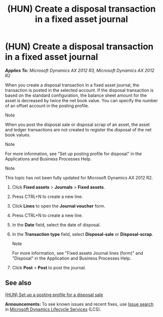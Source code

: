 ﻿---
title: (HUN) Create a disposal transaction in a fixed asset journal
TOCTitle: (HUN) Create a disposal transaction in a fixed asset journal
ms:assetid: 1567703f-f921-4a51-bc7c-b6e0a1521385
ms:mtpsurl: https://technet.microsoft.com/en-us/library/JJ664231(v=AX.60)
ms:contentKeyID: 49385320
ms.date: 04/18/2014
mtps_version: v=AX.60
---

# (HUN) Create a disposal transaction in a fixed asset journal 


_**Applies To:** Microsoft Dynamics AX 2012 R3, Microsoft Dynamics AX 2012 R2_

When you create a disposal transaction in a fixed asset journal, the transaction is posted in the selected account. If the disposal transaction is based on the standard configuration, the balance sheet amount for the asset is decreased by twice the net book value. You can specify the number of an offset account in the posting profile.


> [!NOTE]
> <P>When you post the disposal sale or disposal scrap of an asset, the asset and ledger transactions are not created to register the disposal of the net book values.</P>




> [!NOTE]
> <P>For more information, see "Set up posting profile for disposal" in the Applications and Business Processes Help.</P>




> [!NOTE]
> <P>This topic has not been fully updated for Microsoft Dynamics AX 2012 R2.</P>



1.  Click **Fixed assets** \> **Journals** \> **Fixed assets**.

2.  Press CTRL+N to create a new line.

3.  Click **Lines** to open the **Journal voucher** form.

4.  Press CTRL+N to create a new line.

5.  In the **Date** field, select the date of disposal.

6.  In the **Transaction type** field, select **Disposal-sale** or **Disposal-scrap**.
    

    > [!NOTE]
    > <P>For more information, see "Fixed assets Journal lines (form)" and "Disposal" in the Application and Business Processes Help.</P>



7.  Click **Post** \> **Post** to post the journal.

## See also

[(HUN) Set up a posting profile for a disposal sale](hun-set-up-a-posting-profile-for-a-disposal-sale.md)

  
**Announcements:** To see known issues and recent fixes, use [Issue search](http://go.microsoft.com/fwlink/?linkid=389258) in [Microsoft Dynamics Lifecycle Services](http://go.microsoft.com/fwlink/?linkid=306505) (LCS).

